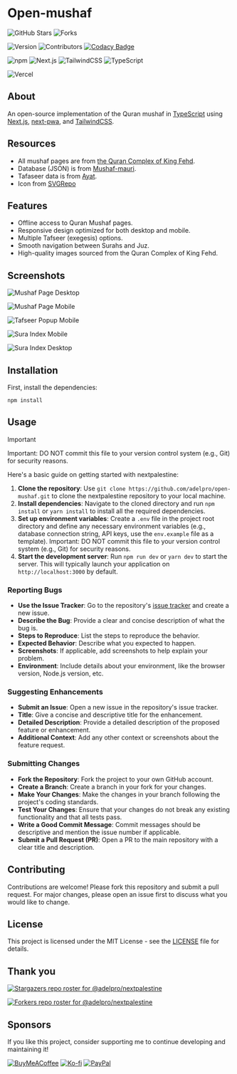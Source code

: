 # Open-mushaf

![GitHub Stars](https://img.shields.io/github/stars/adelpro/open-mushaf?style=social)
![Forks](https://img.shields.io/github/forks/adelpro/open-mushaf)

![Version](https://img.shields.io/github/package-json/v/adelpro/open-mushaf)
![Contributors](https://img.shields.io/github/contributors/adelpro/open-mushaf)
[![Codacy Badge](https://app.codacy.com/project/badge/Grade/4f1c6df6499640b6be996ccf7a98cd9f)](https://app.codacy.com/gh/adelpro/open-mushaf/dashboard?utm_source=gh&utm_medium=referral&utm_content=&utm_campaign=Badge_grade)

![npm](https://img.shields.io/badge/npm-v20%2B-blue) ![Next.js](https://img.shields.io/badge/Next.js-black?logo=next.js&logoColor=white) ![TailwindCSS](https://img.shields.io/badge/Tailwind%20CSS-%2338B2AC.svg?logo=tailwind-css&logoColor=white) ![TypeScript](https://img.shields.io/badge/TypeScript-3178C6?logo=typescript&logoColor=fff)

![Vercel](https://img.shields.io/badge/Vercel-%23000000.svg?logo=vercel&logoColor=white)

## About

An open-source implementation of the Quran mushaf in [TypeScript](https://www.typescriptlang.org/) using [Next.js](https://nextjs.org/), [next-pwa](https://www.npmjs.com/package/next-pwa), and [TailwindCSS](https://tailwindcss.com/).

## Resources

- All mushaf pages are from [the Quran Complex of King Fehd](https://qurancomplex.gov.sa/techquran/dev/).
- Database (JSON) is from [Mushaf-mauri](https://github.com/Zizwar/mushaf-mauri).
- Tafaseer data is from [Ayat](https://quran.ksu.edu.sa/ayat).
- Icon from [SVGRepo](https://www.svgrepo.com/)

## Features

- Offline access to Quran Mushaf pages.
- Responsive design optimized for both desktop and mobile.
- Multiple Tafseer (exegesis) options.
- Smooth navigation between Surahs and Juz.
- High-quality images sourced from the Quran Complex of King Fehd.

## Screenshots

![Mushaf Page Desktop](/public/screenshots/mushaf-page-desktop.png)

![Mushaf Page Mobile](/public/screenshots/mushaf-page-mobile.png)

![Tafseer Popup Mobile](/public/screenshots/tafseer-popup-mobile.png)

![Sura Index Mobile](/public/screenshots/sura-index-mobile.png)

![Sura Index Desktop](/public/screenshots/sura-index-desktop.png)

## Installation

First, install the dependencies:

```shell
npm install
```

## Usage

> [!IMPORTANT]
> Important: DO NOT commit this file to your version control system (e.g., Git) for security reasons.

Here's a basic guide on getting started with nextpalestine:

1. **Clone the repository**: Use `git clone https://github.com/adelpro/open-mushaf.git` to clone the nextpalestine repository to your local machine.
2. **Install dependencies**: Navigate to the cloned directory and run `npm install` or `yarn install` to install all the required dependencies.
3. **Set up environment variables**: Create a `.env` file in the project root directory and define any necessary environment variables (e.g., database connection string, API keys, use the `env.example` file as a template). Important: DO NOT commit this file to your version control system (e.g., Git) for security reasons.
4. **Start the development server**: Run `npm run dev` or `yarn dev` to start the server. This will typically launch your application on `http://localhost:3000` by default.

### Reporting Bugs

- **Use the Issue Tracker**: Go to the repository's [issue tracker](https://github.com/adelpro/nextpalestine/issues) and create a new issue.
- **Describe the Bug**: Provide a clear and concise description of what the bug is.
- **Steps to Reproduce**: List the steps to reproduce the behavior.
- **Expected Behavior**: Describe what you expected to happen.
- **Screenshots**: If applicable, add screenshots to help explain your problem.
- **Environment**: Include details about your environment, like the browser version, Node.js version, etc.

### Suggesting Enhancements

- **Submit an Issue**: Open a new issue in the repository's issue tracker.
- **Title**: Give a concise and descriptive title for the enhancement.
- **Detailed Description**: Provide a detailed description of the proposed feature or enhancement.
- **Additional Context**: Add any other context or screenshots about the feature request.

### Submitting Changes

- **Fork the Repository**: Fork the project to your own GitHub account.
- **Create a Branch**: Create a branch in your fork for your changes.
- **Make Your Changes**: Make the changes in your branch following the project's coding standards.
- **Test Your Changes**: Ensure that your changes do not break any existing functionality and that all tests pass.
- **Write a Good Commit Message**: Commit messages should be descriptive and mention the issue number if applicable.
- **Submit a Pull Request (PR)**: Open a PR to the main repository with a clear title and description.

## Contributing

Contributions are welcome! Please fork this repository and submit a pull request. For major changes, please open an issue first to discuss what you would like to change.

## License

This project is licensed under the MIT License - see the [LICENSE](LICENSE) file for details.

## Thank you

[![Stargazers repo roster for @adelpro/nextpalestine](https://reporoster.com/stars/adelpro/nextpalestine)](https://github.com/adelpro/open-mushaf/stargazers)

[![Forkers repo roster for @adelpro/nextpalestine](https://reporoster.com/forks/adelpro/nextpalestine)](https://github.com/adelpro/open-mushaf/network/members)

## Sponsors

If you like this project, consider supporting me to continue developing and maintaining it!

[![BuyMeACoffee](https://img.shields.io/badge/Buy%20Me%20a%20Coffee-ffdd00?&logo=buy-me-a-coffee&logoColor=black)](https://buymeacoffee.com/adelbenyahia) [![Ko-fi](https://img.shields.io/badge/Ko--fi-FF5E5B?logo=ko-fi&logoColor=white)](https://ko-fi.com/adelbenyahia) [![PayPal](https://img.shields.io/badge/PayPal-003087?logo=paypal&logoColor=fff)](https://www.paypal.com/paypalme/adelbenyahia)
